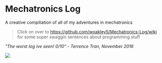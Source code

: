 # Mechatronics Log
A creative compiliation of all of my adventures in mechatronics
>Click on over to https://github.com/woakley5/Mechatronics-Log/wiki for some super swaggin sentences about programming stuff

*"The worst log ive seen! 0/10" - Terrence Tran, November 2016*

![](http://www.dpengineering.org/sites/default/files/images/imagecache/lead-image-full/dpea_logo_transparent-300x295.png)
